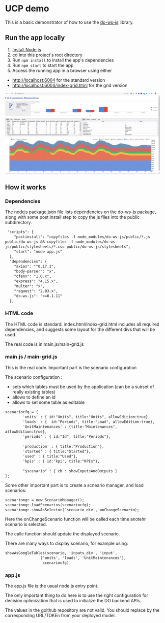 # UCP demo

This is a basic demonstrator of how to use the [do-ws-js](https://github.com/IBMDecisionOptimization/do-ws-js) library.


## Run the app locally

1. [Install Node.js](https://nodejs.org/en/download/)
1. cd into this project's root directory
1. Run `npm install` to install the app's dependencies
1. Run `npm start` to start the app
1. Access the running app in a browser using either
  * <http://localhost:6004> for the standard version
  * <http://localhost:6004/index-grid.html> for the grid version


![Screnshot](/images/ucp.png)

## How it works

### Dependencies

The nodejs package.json file lists dependencies on the do-ws-js package, along with some post install step to copy the js files into the public subdirectory.

```
 "scripts": {
    "postinstall": "copyfiles -f node_modules/do-ws-js/public/*.js public/do-ws-js && copyfiles -f node_modules/do-ws-js/public/stylesheets/*.css public/do-ws-js/stylesheets",
    "start": "node app.js"
  },
  "dependencies": {
    "axios": "^0.17.1",
    "body-parser": "x",
    "cfenv": "1.0.x",
    "express": "4.15.x",
    "multer": "x",
    "request": "2.83.x",
    "do-ws-js": ">=0.1.11"
  },
  ```
  
### HTML code 
  
The HTML code is standard. index.html/index-grid.html includes all required dependencies, and suggests some layout for the different divs that will be used.
  
The real code is in main.js/main-grid.js
  
### main.js / main-grid.js
  
This is the real code.  Important part is the scenario configuration
  
The scenario configuration :
 * sets which tables must be used by the application (can be a subset of really existing tables)
 * allows to define an id
 * allows to set some table as editable
 
```
scenariocfg = {        
        'units' : { id:"Units", title:"Units", allowEdition:true},        
        'loads' : {  id:"Periods", title:"Load", allowEdition:true},
        'UnitMaintenances' : {title:"Maintenances", allowEdition:true},
        'periods' : { id:"Id", title:"Periods"},

        'production' : { title:"Production"},
        'started' : { title:"Started"},
        'used' : { title:"Used"},
        'kpis' : { id:'kpi', title:"KPIs"},

        "$scenario" : { cb : showInputsAndOutputs }
};
```

Some other important part is to create a scneario manager, and load scenarios:
```
scenariomgr = new ScenarioManager();        
scenariomgr.loadScenarios(scenariocfg);
scenariomgr.showAsSelector(`scenario_div`, onChangeScenario);
```

Here the onChangeScenario function will be called each time anotehr scenario is selected.

The calle function should update the displayed scenario.

There are many ways to display scenario, for example using:
```
showAsGoogleTables(scenario, 'inputs_div', 'input',
                ['units', 'loads', 'UnitMaintenances'],
                 scenariocfg)
```

### app.js

The app.js file is the usual node js entry point.

The only important thing to do here is to use the right configuration for decision optimization that is used to initialize the DO backend APIs.

The values in the goithub repository are not valid. You should replace by the corresponding URL/TOKEn from your deployed model.




